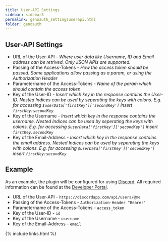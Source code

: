 ```yaml
---
title: User-API Settings
sidebar: sidebar3
permalink: genoauth_settingsuserapi.html
folder: genoauth
---
```


## User-API Settings

* URL of the User-API - *Where user data like Username, ID and Email address can be retrived. Only JSON APIs are supported.*
* Passing of the Access-Tokens - *How the access token should be passed. Some applications allow passing as a param, or using the Authorization Header*
* Parametername of the Access-Tokens - *Name of the param which should contain the access token*
* Key of the User-ID - *Insert which key in the response contains the User-ID. Nested Indices can be used by seperating the keys with colons. E.g. for accessing `$userData['firstKey']['secondKey']` insert `firstKey:secondKey`*
* Key of the Username - *Insert which key in the response contains the username. Nested Indices can be used by seperating the keys with colons. E.g. for accessing `$userData['firstKey']['secondKey']` insert `firstKey:secondKey`*
* Key of the Email-Address - *Insert which key in the response contains the email address. Nested Indices can be used by seperating the keys with colons. E.g. for accessing `$userData['firstKey']['secondKey']` insert `firstKey:secondKey`*

## Example
As an example, the plugin will be configured for using [Discord](https://discordapp.com). All required information can be found at the [Developer Portal](https://discordapp.com/developers/docs/resources/user#get-current-user).

* URL of the User-API - `https://discordapp.com/api/users/@me`
* Passing of the Access-Tokens - `Authorization-Header "Bearer"`
* Parametername of the Access-Tokens - `access_token`
* Key of the User-ID - `id`
* Key of the Username - `username`
* Key of the Email-Address - `email`

{% include links.html %}
